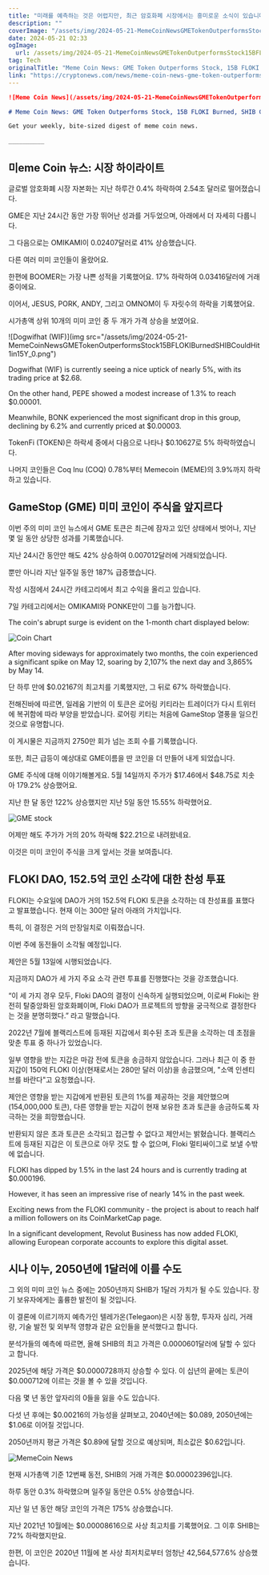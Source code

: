 ```yaml
---
title: "미래를 예측하는 것은 어렵지만, 최근 암호화폐 시장에서는 흥미로운 소식이 있습니다 GME 토큰이 주가를 능가했고, FLOKI 150억개가 소각되었으며, SHIB는 15년 내에 1달러에 도달할 수도 있다고 합니다 이런 소식들이 투자자들에게 많은 관심을 받고 있습니다"
description: ""
coverImage: "/assets/img/2024-05-21-MemeCoinNewsGMETokenOutperformsStock15BFLOKIBurnedSHIBCouldHit1in15Y_thumbnail.png"
date: 2024-05-21 02:33
ogImage: 
  url: /assets/img/2024-05-21-MemeCoinNewsGMETokenOutperformsStock15BFLOKIBurnedSHIBCouldHit1in15Y_thumbnail.png
tag: Tech
originalTitle: "Meme Coin News: GME Token Outperforms Stock, 15B FLOKI Burned, SHIB Could Hit $1 in 15Y"
link: "https://cryptonews.com/news/meme-coin-news-gme-token-outperforms-stock-15b-floki-burned-shib-could-hit-1-in-15y.htm"
---
```



```Markdown
![Meme Coin News](/assets/img/2024-05-21-MemeCoinNewsGMETokenOutperformsStock15BFLOKIBurnedSHIBCouldHit1in15Y_thumbnail.png)

# Meme Coin News: GME Token Outperforms Stock, 15B FLOKI Burned, SHIB Could Hit $1 in 15Y

Get your weekly, bite-sized digest of meme coin news.

__________
```

<div class="content-ad"></div>

## 미eme Coin 뉴스: 시장 하이라이트

글로벌 암호화폐 시장 자본화는 지난 하루간 0.4% 하락하여 2.54조 달러로 떨어졌습니다.

GME은 지난 24시간 동안 가장 뛰어난 성과를 거두었으며, 아래에서 더 자세히 다룹니다.

그 다음으로는 OMIKAMI이 0.02407달러로 41% 상승했습니다.

<div class="content-ad"></div>

다른 여러 미미 코인들이 올랐어요.

한편에 BOOMER는 가장 나쁜 성적을 기록했어요. 17% 하락하여 0.03416달러에 거래 중이에요.

이어서, JESUS, PORK, ANDY, 그리고 OMNOM이 두 자릿수의 하락을 기록했어요.

시가총액 상위 10개의 미미 코인 중 두 개가 가격 상승을 보였어요.

<div class="content-ad"></div>

![Dogwifhat (WIF)](img src="/assets/img/2024-05-21-MemeCoinNewsGMETokenOutperformsStock15BFLOKIBurnedSHIBCouldHit1in15Y_0.png")

Dogwifhat (WIF) is currently seeing a nice uptick of nearly 5%, with its trading price at $2.68.

On the other hand, PEPE showed a modest increase of 1.3% to reach $0.00001.

Meanwhile, BONK experienced the most significant drop in this group, declining by 6.2% and currently priced at $0.00003.

<div class="content-ad"></div>

TokenFi (TOKEN)은 하락세 중에서 다음으로 나타나 $0.10627로 5% 하락하였습니다.

나머지 코인들은 Coq Inu (COQ) 0.78%부터 Memecoin (MEME)의 3.9%까지 하락하고 있습니다.

## GameStop (GME) 미미 코인이 주식을 앞지르다

이번 주의 미미 코인 뉴스에서 GME 토큰은 최근에 잠자고 있던 상태에서 벗어나, 지난 몇 일 동안 상당한 성과를 기록했습니다.

<div class="content-ad"></div>

지난 24시간 동안만 해도 42% 상승하여 0.007012달러에 거래되었습니다.

뿐만 아니라 지난 일주일 동안 187% 급증했습니다.

작성 시점에서 24시간 카테고리에서 최고 수익을 올리고 있습니다.

7일 카테고리에서는 OMIKAMI와 PONKE만이 그를 능가합니다.

<div class="content-ad"></div>

The coin's abrupt surge is evident on the 1-month chart displayed below:

![Coin Chart](/assets/img/2024-05-21-MemeCoinNewsGMETokenOutperformsStock15BFLOKIBurnedSHIBCouldHit1in15Y_1.png)

After moving sideways for approximately two months, the coin experienced a significant spike on May 12, soaring by 2,107% the next day and 3,865% by May 14.

<div class="content-ad"></div>

단 하루 만에 $0.02167의 최고치를 기록했지만, 그 뒤로 67% 하락했습니다.

전해진바에 따르면, 일레움 기반의 이 토큰은 로어링 키티라는 트레이더가 다시 트위터에 복귀함에 따라 부양을 받았습니다. 로어링 키티는 처음에 GameStop 열풍을 일으킨 것으로 유명합니다.

이 게시물은 지금까지 2750만 회가 넘는 조회 수를 기록했습니다.

또한, 최근 급등이 예상대로 GME이름을 딴 코인을 더 만들어 내게 되었습니다.

<div class="content-ad"></div>

GME 주식에 대해 이야기해볼게요. 5월 14일까지 주가가 $17.46에서 $48.75로 치솟아 179.2% 상승했어요.

지난 한 달 동안 122% 상승했지만 지난 5일 동안 15.55% 하락했어요.

![GME stock](/assets/img/2024-05-21-MemeCoinNewsGMETokenOutperformsStock15BFLOKIBurnedSHIBCouldHit1in15Y_2.png)

어제만 해도 주가가 거의 20% 하락해 $22.21으로 내려왔네요.

<div class="content-ad"></div>

이것은 미미 코인이 주식을 크게 앞서는 것을 보여줍니다.

## FLOKI DAO, 152.5억 코인 소각에 대한 찬성 투표

FLOKI는 수요일에 DAO가 거의 152.5억 FLOKI 토큰을 소각하는 데 찬성표를 표했다고 발표했습니다. 현재 이는 300만 달러 아래의 가치입니다. 

특히, 이 결정은 거의 만장일치로 이뤄졌습니다.

<div class="content-ad"></div>

이번 주에 동전들이 소각될 예정입니다.

제안은 5월 13일에 시행되었습니다.

지금까지 DAO가 세 가지 주요 소각 관련 투표를 진행했다는 것을 강조했습니다.

“이 세 가지 경우 모두, Floki DAO의 결정이 신속하게 실행되었으며, 이로써 Floki는 완전히 탈중앙화된 암호화폐이며, Floki DAO가 프로젝트의 방향을 궁극적으로 결정한다는 것을 분명히했다.” 라고 말했습니다.

<div class="content-ad"></div>

2022년 7월에 블랙리스트에 등재된 지갑에서 회수된 초과 토큰을 소각하는 데 초점을 맞춘 투표 중 하나가 있었습니다.

일부 영향을 받는 지갑은 마감 전에 토큰을 송금하지 않았습니다. 그러나 최근 이 중 한 지갑이 150억 FLOKI 이상(현재로서는 280만 달러 이상)을 송금했으며, "소액 인센티브를 바란다"고 요청했습니다.

제안은 영향을 받는 지갑에게 반환된 토큰의 1%를 제공하는 것을 제안했으며(154,000,000 토큰), 다른 영향을 받는 지갑이 현재 보유한 초과 토큰을 송금하도록 자극하는 것을 희망했습니다.

반환되지 않은 초과 토큰은 소각되고 접근할 수 없다고 제안서는 밝혔습니다. 블랙리스트에 등재된 지갑은 이 토큰으로 아무 것도 할 수 없으며, Floki 멀티싸이그로 보낼 수밖에 없습니다.

<div class="content-ad"></div>

FLOKI has dipped by 1.5% in the last 24 hours and is currently trading at $0.000196.

However, it has seen an impressive rise of nearly 14% in the past week.

Exciting news from the FLOKI community - the project is about to reach half a million followers on its CoinMarketCap page.

In a significant development, Revolut Business has now added FLOKI, allowing European corporate accounts to explore this digital asset.

<div class="content-ad"></div>

## 시나 이누, 2050년에 1달러에 이를 수도

그 외의 미미 코인 뉴스 중에는 2050년까지 SHIB가 1달러 가치가 될 수도 있습니다. 장기 보유자에게는 훌륭한 발전이 될 것입니다.

이 결론에 이르기까지 예측가인 텔레가온(Telegaon)은 시장 동향, 투자자 심리, 거래량, 기술 발전 및 외부적 영향과 같은 요인들을 분석했다고 합니다.

분석가들의 예측에 따르면, 올해 SHIB의 최고 가격은 0.0000601달러에 달할 수 있다고 합니다.

<div class="content-ad"></div>

2025년에 해당 가격은 $0.0000728까지 상승할 수 있다. 이 십년의 끝에는 토큰이 $0.000712에 이르는 것을 볼 수 있을 것입니다.

다음 몇 년 동안 앞자리의 0들을 잃을 수도 있습니다.

다섯 년 후에는 $0.00216의 가능성을 살펴보고, 2040년에는 $0.089, 2050년에는 $1.06로 이어질 것입니다.

2050년까지 평균 가격은 $0.89에 달할 것으로 예상되며, 최소값은 $0.62입니다.

<div class="content-ad"></div>

![MemeCoin News](/assets/img/2024-05-21-MemeCoinNewsGMETokenOutperformsStock15BFLOKIBurnedSHIBCouldHit1in15Y_3.png)

현재 시가총액 기준 12번째 동전, SHIB의 거래 가격은 $0.00002396입니다.

하루 동안 0.3% 하락했으며 일주일 동안은 0.5% 상승했습니다.

지난 일 년 동안 해당 코인의 가격은 175% 상승했습니다.

<div class="content-ad"></div>

지난 2021년 10월에는 $0.00008616으로 사상 최고치를 기록했어요. 그 이후 SHIB는 72% 하락했지만요.

한편, 이 코인은 2020년 11월에 본 사상 최저치로부터 엄청난 42,564,577.6% 상승했습니다.